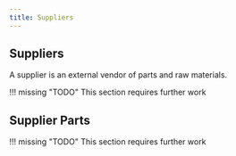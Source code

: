 ```yaml
---
title: Suppliers
---
```


## Suppliers

A supplier is an external vendor of parts and raw materials.

!!! missing "TODO"
	This section requires further work

## Supplier Parts

!!! missing "TODO"
	This section requires further work
